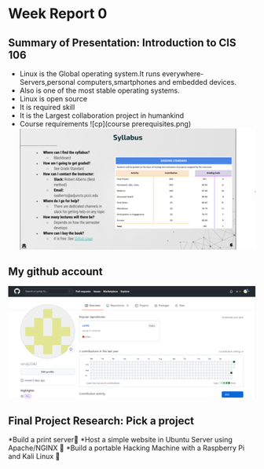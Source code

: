 # Week Report 0
## Summary of Presentation: Introduction to CIS 106
* Linux is the Global operating system.It runs everywhere-Servers,personal computers,smartphones and embedded devices.
* Also is one of the most stable operating systems. 
* Linux is open source 
* It is required skill
* It is the Largest collaboration project in humankind
* Course requirements
  ![cp](course prerequisites.png)
  ![syll](syllabus.png)
## My github account
![my github account](githubacc.png)

## Final Project Research: Pick a project
*Build a print server🌟
*Host a simple website in Ubuntu Server using Apache/NGINX 🌟
*Build a portable Hacking Machine with a Raspberry Pi and Kali Linux 🌟